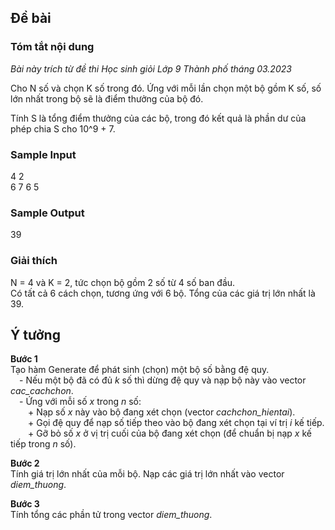 ## Đề bài

### Tóm tắt nội dung
*Bài này trích từ đề thi Học sinh giỏi Lớp 9 Thành phố tháng 03.2023*  

Cho N số và chọn K số trong đó. Ứng với mỗi lần chọn một bộ gồm K số, số lớn nhất trong bộ sẽ là điểm thưởng của bộ đó.  

Tính S là tổng điểm thưởng của các bộ, trong đó kết quả là phần dư của phép chia S cho 10^9 + 7.  

### Sample Input
4 2  
6 7 6 5

### Sample Output
39

### Giải thích
N = 4 và K = 2, tức chọn bộ gồm 2 số từ 4 số ban đầu.  
Có tất cả 6 cách chọn, tương ứng với 6 bộ. Tổng của các giá trị lớn nhất là 39.  

## Ý tưởng

**Bước 1**  
Tạo hàm Generate để phát sinh (chọn) một bộ số bằng đệ quy.  
&emsp;- Nếu một bộ đã có đủ *k* số thì dừng đệ quy và nạp bộ này vào vector *cac_cachchon*.  
&emsp;- Ứng với mỗi số *x* trong *n* số:  
&emsp;&emsp;+ Nạp số *x* này vào bộ đang xét chọn (vector *cachchon_hientai*).  
&emsp;&emsp;+ Gọi đệ quy để nạp số tiếp theo vào bộ đang xét chọn tại ví trị *i* kế tiếp.  
&emsp;&emsp;+ Gỡ bỏ số *x* ở vị trị cuối của bộ đang xét chọn (để chuẩn bị nạp *x* kế tiếp trong *n* số).  

**Bước 2**  
Tính giá trị lớn nhất của mỗi bộ. Nạp các giá trị lớn nhất vào vector *diem_thuong*.  

**Bước 3**  
Tính tổng các phần tử trong vector *diem_thuong*.  